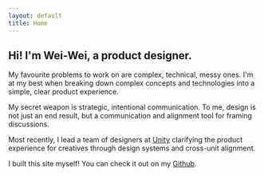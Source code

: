 ```yaml
---
layout: default
title: Home
---
```


## Hi! I'm Wei-Wei, a product designer.

My favourite problems to work on are complex, technical, messy ones. I'm at my best when breaking down complex concepts and technologies into a simple, clear product experience.

My secret weapon is strategic, intentional communication. To me, design is not just an end result, but a communication and alignment tool for framing discussions.

Most recently, I lead a team of designers at [Unity](https://unity.com/products/unity-engine) clarifying the product experience for creatives through design systems and cross-unit alignment.

<p class="subtle-text"> I built this site myself! You can check it out on my <a href="https://github.com/weisquared2" target="_blank" class="subtle-text">Github</a>.</p>
